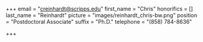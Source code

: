 +++
email = "creinhardt@scripps.edu"
first_name = "Chris"
honorifics = []
last_name = "Reinhardt"
picture = "images/reinhardt_chris-bw.png"
position = "Postdoctoral Associate"
suffix = "Ph.D."
telephone = "(858) 784-8636"

+++
